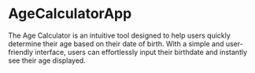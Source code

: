 # AgeCalculatorApp
The Age Calculator is an intuitive tool designed to help users quickly determine their age based on their date of birth. With a simple and user-friendly interface, users can effortlessly input their birthdate and instantly see their age displayed. 
